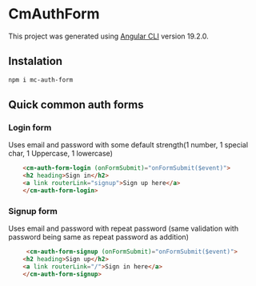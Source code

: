# CmAuthForm

This project was generated using [Angular CLI](https://github.com/angular/angular-cli) version 19.2.0.


## Instalation 

```bash
npm i mc-auth-form

```

## Quick common auth forms

### Login form

Uses email and password with some default strength(1 number, 1 special char, 1 Uppercase, 1 lowercase)

```html
    <cm-auth-form-login (onFormSubmit)="onFormSubmit($event)">
    <h2 heading>Sign in</h2>
    <a link routerLink="signup">Sign up here</a>
    </cm-auth-form-login>
```

### Signup form

Uses email and password with repeat password (same validation with password being same as repeat password as addition)

```html
     <cm-auth-form-signup (onFormSubmit)="onFormSubmit($event)">
    <h2 heading>Sign up</h2>
    <a link routerLink="/">Sign in here</a>
    </cm-auth-form-signup>
```